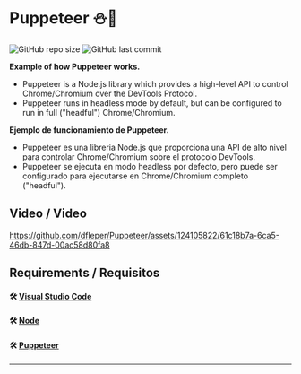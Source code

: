 # Puppeteer ⛄🧵

![GitHub repo size](https://img.shields.io/github/repo-size/dfleper/Puppeteer?logo=github)
![GitHub last commit](https://img.shields.io/github/last-commit/dfleper/Puppeteer?color=blue&label=last-commit&logo=github&logoColor=white)

**Example of how Puppeteer works.**
- Puppeteer is a Node.js library which provides a high-level API to control Chrome/Chromium over the DevTools Protocol.
- Puppeteer runs in headless mode by default, but can be configured to run in full ("headful") Chrome/Chromium.

**Ejemplo de funcionamiento de Puppeteer.**
- Puppeteer es una libreria Node.js que proporciona una API de alto nivel para controlar Chrome/Chromium sobre el protocolo DevTools. 
- Puppeteer se ejecuta en modo headless por defecto, pero puede ser configurado para ejecutarse en Chrome/Chromium completo ("headful").

## Video / Video


https://github.com/dfleper/Puppeteer/assets/124105822/61c18b7a-6ca5-46db-847d-00ac58d80fa8


## Requirements / Requisitos
#### 🛠 [Visual Studio Code](https://code.visualstudio.com/) 
#### 🛠 [Node](https://nodejs.org/) 
#### 🛠 [Puppeteer](https://pptr.dev/)

-----
